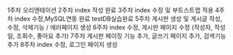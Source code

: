 1주차 오리엔테이션
2주차 index 작성 완료
3주차 index 수정 및 부트스트랩 적용
4주차 index 수정,MySQL연동 완료 testDB실습완료
5주차 게시판 생성 및 게시글 작성, 수정, 삭제기능 / 에러페이지 생성
6주차 index 수정, 게시판 페이지 수정 (작성자, 작성일, 조회수, 좋아요 추가)
7주차 게시판 페이징 기능 추가, 글쓰기 페이지 추가, 검색기능 추가
8주차 index 수정, 로그인 페이지 생성
